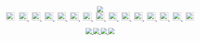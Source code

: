 <div align="center">
  <picture>
    <source media="(prefers-color-scheme: dark)" 
      srcset="https://github-readme-stats-guylepage3.vercel.app/api?username=guylepage3&show_icons=false&bg_color=000000&title_color=ffffff&icon_color=ffffff&text_color=ffffff&hide_border=true&border_color=31363c&count_private=true&include_all_commits=true&hide=contribs&custom_title=GitHub%20Stats&ring_color=ffffff&card_width=290">
    <img src="https://github-readme-stats-guylepage3.vercel.app/api?username=guylepage3&show_icons=false&bg_color=1f6feb&title_color=ffffff&icon_color=ffffff&text_color=ffffff&hide_border=true&border_color=d1d7dd&count_private=true&include_all_commits=true&hide=contribs&custom_title=GitHub%20Stats&ring_color=ffffff&card_width=290">
  </picture>
</div>

<div align="center" style="display: inline_block">
  <picture>
    <source 
      media="(prefers-color-scheme: dark)" 
      srcset="https://img.shields.io/badge/languages%20&%20tools:-000000?style=flat-square" height="22px">
    <img src="https://img.shields.io/badge/languages%20&%20tools:-1f6feb?style=flat-square" height="22px">
  </picture>
  &nbsp;
  <a href="https://developer.mozilla.org/en-US/docs/Learn/Getting_started_with_the_web/JavaScript_basics" target="_blank">
    <picture>
      <source 
        media="(prefers-color-scheme: dark)" 
        srcset="https://ico.vercel.app/javascript/ffffff" width="22px">
      <img src="https://ico.vercel.app/javascript/1f6feb" width="22px">
    </picture>
  </a>
  &nbsp;
  <a href="https://www.typescriptlang.org/" target="_blank">
    <picture>
      <source 
        media="(prefers-color-scheme: dark)" 
        srcset="https://ico.vercel.app/typescript/ffffff" width="22px">
      <img src="https://ico.vercel.app/typescript/1f6feb" width="22px">
    </picture>
  </a>
  &nbsp;
  <a href="https://nextjs.org/" target="_blank">
    <picture>
      <source 
        media="(prefers-color-scheme: dark)" 
        srcset="https://ico.vercel.app/nextdotjs/ffffff"  width="22px">
      <img src="https://ico.vercel.app/nextdotjs/1f6feb"  width="22px">
    </picture>
  </a>
  &nbsp;
  <a href="https://react.dev/" target="_blank">
    <picture>
      <source 
        media="(prefers-color-scheme: dark)" 
        srcset="https://ico.vercel.app/react/ffffff"  width="22px">
      <img src="https://ico.vercel.app/react/1f6feb"  width="22px">
    </picture>
  </a>
  &nbsp;
  <a href="https://developer.mozilla.org/en-US/docs/Glossary/HTML5" target="_blank">
    <picture>
      <source 
        media="(prefers-color-scheme: dark)" 
        srcset="https://ico.vercel.app/html5/ffffff"  width="22px">
      <img src="https://ico.vercel.app/html5/1f6feb"  width="22px">
    </picture>
  </a>
  &nbsp;
  <a href="https://github.com/css-modules/css-modules" target="_blank">
    <picture>
      <source 
        media="(prefers-color-scheme: dark)" 
        srcset="https://ico.vercel.app/cssmodules/ffffff"  width="22px">
      <img src="https://ico.vercel.app/cssmodules/1f6feb"  width="22px">
    </picture>
  </a>
  &nbsp;
  <a href="https://postcss.org/" target="_blank">
    <picture>
      <source 
        media="(prefers-color-scheme: dark)" 
        srcset="https://ico.vercel.app/postcss/ffffff"  width="22px">
      <img src="https://ico.vercel.app/postcss/1f6feb"  width="22px">
    </picture>
  </a>
  &nbsp;
  <a href="https://github.com/postcss/autoprefixer" target="_blank">
    <picture>
      <source 
        media="(prefers-color-scheme: dark)" 
        srcset="https://ico.vercel.app/autoprefixer/ffffff"  width="22px">
      <img src="https://ico.vercel.app/autoprefixer/1f6feb"  width="22px">
    </picture>
  </a>
  &nbsp;
  <a href="https://developer.mozilla.org/en-US/docs/Web/CSS" target="_blank">
    <picture>
      <source 
        media="(prefers-color-scheme: dark)" 
        srcset="https://ico.vercel.app/css3/ffffff"  width="22px">
      <img src="https://ico.vercel.app/css3/1f6feb"  width="22px">
    </picture>
  </a>
  &nbsp;
  <a href="https://tailwindcss.com/" target="_blank">
    <picture>
      <source 
        media="(prefers-color-scheme: dark)" 
        srcset="https://ico.vercel.app/tailwindcss/ffffff"  width="22px">
      <img src="https://ico.vercel.app/tailwindcss/1f6feb"  width="22px">
    </picture>
  </a>
  &nbsp;
  <a href="https://vercel.com/" target="_blank">
    <picture>
      <source 
        media="(prefers-color-scheme: dark)" 
        srcset="https://ico.vercel.app/vercel/ffffff"  width="22px">
      <img src="https://ico.vercel.app/vercel/1f6feb"  width="22px">
    </picture>
  </a>
  &nbsp;
  <a href="https://pnpm.io/" target="_blank">
    <picture>
      <source 
        media="(prefers-color-scheme: dark)" 
        srcset="https://ico.vercel.app/pnpm/ffffff"  width="22px">
      <img src="https://ico.vercel.app/pnpm/1f6feb"  width="22px">
    </picture>
  </a>
  &nbsp;
  <a href="https://git-scm.com/" target="_blank">
    <picture>
      <source 
        media="(prefers-color-scheme: dark)" 
        srcset="https://ico.vercel.app/git/ffffff"  width="22px">
      <img src="https://ico.vercel.app/git/1f6feb"  width="22px">
    </picture>
  </a>
  &nbsp;
  <a href="https://stackshare.io/guylepage33/guylepage-com" target="_blank">
    <picture>
      <source 
        media="(prefers-color-scheme: dark)" 
        srcset="https://ico.vercel.app/stackshare/ffffff"  width="22px">
      <img src="https://ico.vercel.app/stackshare/1f6feb"  width="22px">
    </picture>
  </a>
</div>
<br/>
<div align="center">
    <a href="https://guylepage.com" target="_blank">
      <picture>
        <source 
          media="(prefers-color-scheme: dark)" 
          srcset="https://img.shields.io/badge/guylepage.com-000000?style=for-the-badge&logoColor=white">
        <img src="https://img.shields.io/badge/guylepage.com-1f6feb?style=for-the-badge&logoColor=white">
      </picture>
    </a>
    <a href="https://twitter.com/guylepage3" target="_blank">
      <picture>
        <source 
          media="(prefers-color-scheme: dark)" 
          srcset="https://img.shields.io/badge/Twitter-000000?style=for-the-badge&logo=twitter&logoColor=white">
        <img src="https://img.shields.io/badge/Twitter-1f6feb?style=for-the-badge&logo=twitter&logoColor=white">
      </picture>
    </a>
    <a href="https://www.linkedin.com/in/guylepage/" target="_blank">
      <picture>
        <source 
          media="(prefers-color-scheme: dark)" 
          srcset="https://img.shields.io/badge/LinkedIn-000000?style=for-the-badge&logo=linkedin&logoColor=white">
        <img src="https://img.shields.io/badge/LinkedIn-1f6feb?style=for-the-badge&logo=linkedin&logoColor=white">
      </picture>
    </a>
    <a href="https://www.buymeacoffee.com/guylepage3" target="_blank">
      <picture>
        <source 
          media="(prefers-color-scheme: dark)" 
          srcset="https://img.shields.io/badge/Buy%20Me%20a%20Coffee-000000?style=for-the-badge&logoColor=white">
        <img src="https://img.shields.io/badge/Buy%20Me%20a%20Coffee-1f6feb?style=for-the-badge&logoColor=white">
      </picture>
    </a>
</div>
